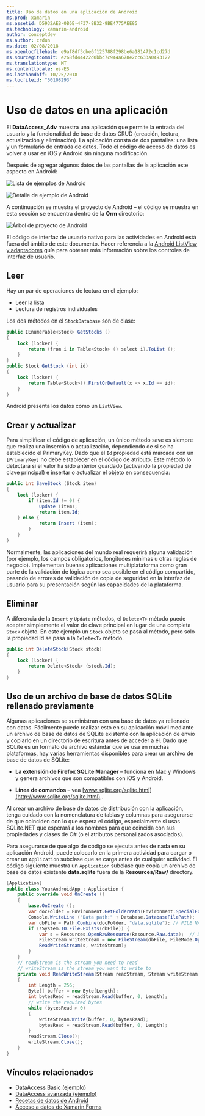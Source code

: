 ```yaml
---
title: Uso de datos en una aplicación de Android
ms.prod: xamarin
ms.assetid: D5932AEB-0B6E-4F37-8B32-9BE4775AEE85
ms.technology: xamarin-android
author: conceptdev
ms.author: crdun
ms.date: 02/08/2018
ms.openlocfilehash: e9af8df3cbe6f125788f298be6a181472c1cd27d
ms.sourcegitcommit: e268fd44422d0bbc7c944a678e2cc633a0493122
ms.translationtype: MT
ms.contentlocale: es-ES
ms.lasthandoff: 10/25/2018
ms.locfileid: "50108293"
---
```

# <a name="using-data-in-an-app"></a>Uso de datos en una aplicación

El **DataAccess_Adv** muestra una aplicación que permite la entrada del usuario y la funcionalidad de base de datos CRUD (creación, lectura, actualización y eliminación). La aplicación consta de dos pantallas: una lista y un formulario de entrada de datos. Todo el código de acceso de datos es volver a usar en iOS y Android sin ninguna modificación.

Después de agregar algunos datos de las pantallas de la aplicación este aspecto en Android:

![Lista de ejemplos de Android](using-data-in-an-app-images/image11.png "lista de ejemplos de Android")

![Detalle de ejemplo de Android](using-data-in-an-app-images/image12.png "detalle de ejemplo de Android")

A continuación se muestra el proyecto de Android &ndash; el código se muestra en esta sección se encuentra dentro de la **Orm** directorio:

![Árbol de proyecto de Android](using-data-in-an-app-images/image14.png "árbol de proyecto de Android")

El código de interfaz de usuario nativo para las actividades en Android está fuera del ámbito de este documento. Hacer referencia a la [Android ListView y adaptadores](~/android/user-interface/layouts/list-view/index.md) guía para obtener más información sobre los controles de interfaz de usuario.

## <a name="read"></a>Leer

Hay un par de operaciones de lectura en el ejemplo:

-  Leer la lista
-  Lectura de registros individuales

Los dos métodos en el `StockDatabase` son de clase:

```csharp
public IEnumerable<Stock> GetStocks ()
{
    lock (locker) {
        return (from i in Table<Stock> () select i).ToList ();
    }
}
public Stock GetStock (int id)
{
    lock (locker) {
        return Table<Stock>().FirstOrDefault(x => x.Id == id);
    }
}
```

Android presenta los datos como un `ListView`.

## <a name="create-and-update"></a>Crear y actualizar

Para simplificar el código de aplicación, un único método save es siempre que realiza una inserción o actualización, dependiendo de si se ha establecido el PrimaryKey. Dado que el `Id` propiedad está marcada con un `[PrimaryKey]` no debe establecer en el código de atributo. Este método lo detectará si el valor ha sido anterior guardado (activando la propiedad de clave principal) e insertar o actualizar el objeto en consecuencia:

```csharp
public int SaveStock (Stock item)
{
    lock (locker) {
        if (item.Id != 0) {
            Update (item);
            return item.Id;
    } else {
            return Insert (item);
        }
    }
}
```

Normalmente, las aplicaciones del mundo real requerirá alguna validación (por ejemplo, los campos obligatorios, longitudes mínimas u otras reglas de negocio). Implementan buenas aplicaciones multiplataforma como gran parte de la validación de lógica como sea posible en el código compartido, pasando de errores de validación de copia de seguridad en la interfaz de usuario para su presentación según las capacidades de la plataforma.

## <a name="delete"></a>Eliminar

A diferencia de la `Insert` y `Update` métodos, el `Delete<T>` método puede aceptar simplemente el valor de clave principal en lugar de una completa `Stock` objeto. En este ejemplo un `Stock` objeto se pasa al método, pero solo la propiedad Id se pasa a la `Delete<T>` método.

```csharp
public int DeleteStock(Stock stock)
{
    lock (locker) {
        return Delete<Stock> (stock.Id);
    }
}
```

## <a name="using-a-pre-populated-sqlite-database-file"></a>Uso de un archivo de base de datos SQLite rellenado previamente

Algunas aplicaciones se suministran con una base de datos ya rellenado con datos. Fácilmente puede realizar esto en su aplicación móvil mediante un archivo de base de datos de SQLite existente con la aplicación de envío y copiarlo en un directorio de escritura antes de acceder a él. Dado que SQLite es un formato de archivo estándar que se usa en muchas plataformas, hay varias herramientas disponibles para crear un archivo de base de datos de SQLite:

-   **La extensión de Firefox SQLite Manager** &ndash; funciona en Mac y Windows y genera archivos que son compatibles con iOS y Android.

-   **Línea de comandos** &ndash; vea [www.sqlite.org/sqlite.html](http://www.sqlite.org/sqlite.html) .

Al crear un archivo de base de datos de distribución con la aplicación, tenga cuidado con la nomenclatura de tablas y columnas para asegurarse de que coinciden con lo que espera el código, especialmente si usas SQLite.NET que esperará a los nombres para que coincida con sus propiedades y clases de C# (o el atributos personalizados asociados).

Para asegurarse de que algo de código se ejecuta antes de nada en su aplicación Android, puede colocarlo en la primera actividad para cargar o crear un `Application` subclase que se carga antes de cualquier actividad. El código siguiente muestra un `Application` subclase que copia un archivo de base de datos existente **data.sqlite** fuera de la **Resources/Raw/** directory.

```csharp
[Application]
public class YourAndroidApp : Application {
    public override void OnCreate ()
    {
        base.OnCreate ();
        var docFolder = Environment.GetFolderPath(Environment.SpecialFolder.Personal);
        Console.WriteLine ("Data path:" + Database.DatabaseFilePath);
        var dbFile = Path.Combine(docFolder, "data.sqlite"); // FILE NAME TO USE WHEN COPIED
        if (!System.IO.File.Exists(dbFile)) {
            var s = Resources.OpenRawResource(Resource.Raw.data);  // DATA FILE RESOURCE ID
            FileStream writeStream = new FileStream(dbFile, FileMode.OpenOrCreate, FileAccess.Write);
            ReadWriteStream(s, writeStream);
        }
    }
    // readStream is the stream you need to read
    // writeStream is the stream you want to write to
    private void ReadWriteStream(Stream readStream, Stream writeStream)
    {
        int Length = 256;
        Byte[] buffer = new Byte[Length];
        int bytesRead = readStream.Read(buffer, 0, Length);
        // write the required bytes
        while (bytesRead > 0)
        {
            writeStream.Write(buffer, 0, bytesRead);
            bytesRead = readStream.Read(buffer, 0, Length);
        }
        readStream.Close();
        writeStream.Close();
    }
}
```


## <a name="related-links"></a>Vínculos relacionados

- [DataAccess Basic (ejemplo)](https://github.com/xamarin/mobile-samples/tree/master/DataAccess/Basic)
- [DataAccess avanzada (ejemplo)](https://github.com/xamarin/mobile-samples/tree/master/DataAccess/Advanced)
- [Recetas de datos de Android](https://github.com/xamarin/recipes/tree/master/Recipes/android/data)
- [Acceso a datos de Xamarin.Forms](~/xamarin-forms/app-fundamentals/databases.md)
